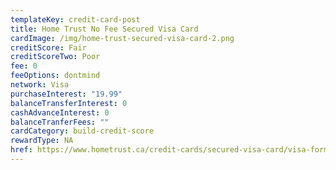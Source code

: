 ```yaml
---
templateKey: credit-card-post
title: Home Trust No Fee Secured Visa Card
cardImage: /img/home-trust-secured-visa-card-2.png
creditScore: Fair
creditScoreTwo: Poor
fee: 0
feeOptions: dontmind
network: Visa
purchaseInterest: "19.99"
balanceTransferInterest: 0
cashAdvanceInterest: 0
balanceTranferFees: ""
cardCategory: build-credit-score
rewardType: NA
href: https://www.hometrust.ca/credit-cards/secured-visa-card/visa-form/?product=nofee&referrer=2241355
---
```

